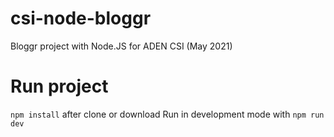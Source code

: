 # csi-node-bloggr
Bloggr project with Node.JS for ADEN CSI (May 2021)

# Run project
```npm install``` after clone or download
Run in development mode with ```npm run dev```
